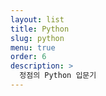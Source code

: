 ```yaml
---
layout: list
title: Python
slug: python
menu: true
order: 6
description: >
  정점의 Python 입문기
---
```

